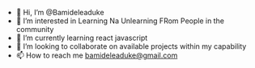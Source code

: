 - 👋 Hi, I’m @Bamideleaduke
- 👀 I’m interested in Learning Na Unlearning FRom People in the community
- 🌱 I’m currently learning react javascript
- 💞️ I’m looking to collaborate on available projects within my capability
- 📫 How to reach me bamideleaduke@gmail.com

<!---
Bamideleaduke/Bamideleaduke is a ✨ special ✨ repository because its `README.md` (this file) appears on your GitHub profile.
You can click the Preview link to take a look at your changes.
--->
